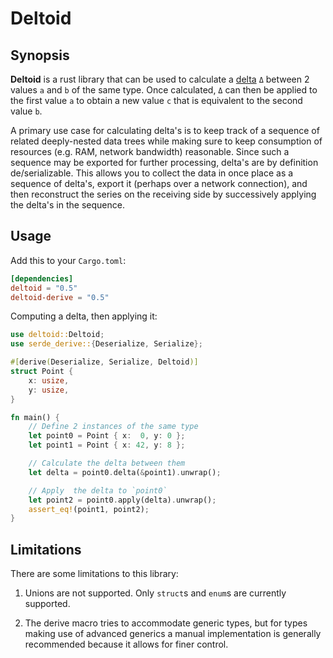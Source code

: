# Deltoid

## Synopsis

**Deltoid** is a rust library that can be used to calculate a [delta] `Δ`
between 2 values `a` and `b` of the same type.  Once calculated, `Δ` can
then be applied to the first value `a` to obtain a new value `c` that is
equivalent to the second value `b`.

A primary use case for calculating delta's is to keep track of a sequence of
related deeply-nested data trees while making sure to keep consumption of
resources (e.g. RAM, network bandwidth) reasonable. Since such a sequence may
be exported for further processing, delta's are by definition de/serializable.
This allows you to collect the data in once place as a sequence of delta's,
export it (perhaps over a network connection), and then reconstruct the series
on the receiving side by successively applying the delta's in the sequence.

[delta]: https://en.wikipedia.org/wiki/Delta_encoding

## Usage

Add this to your `Cargo.toml`:

```toml
[dependencies]
deltoid = "0.5"
deltoid-derive = "0.5"
```

Computing a delta, then applying it:

``` rust
use deltoid::Deltoid;
use serde_derive::{Deserialize, Serialize};

#[derive(Deserialize, Serialize, Deltoid)]
struct Point {
    x: usize,
    y: usize,
}

fn main() {
    // Define 2 instances of the same type
    let point0 = Point { x:  0, y: 0 };
    let point1 = Point { x: 42, y: 8 };

    // Calculate the delta between them
    let delta = point0.delta(&point1).unwrap();

    // Apply  the delta to `point0`
    let point2 = point0.apply(delta).unwrap();
    assert_eq!(point1, point2);
}
```

## Limitations

There are some limitations to this library:

1. Unions are not supported. Only `struct`s and `enum`s are currently supported.

2. The derive macro tries to accommodate generic types, but for types making
   use of advanced generics a manual implementation is generally recommended
   because it allows for finer control.
